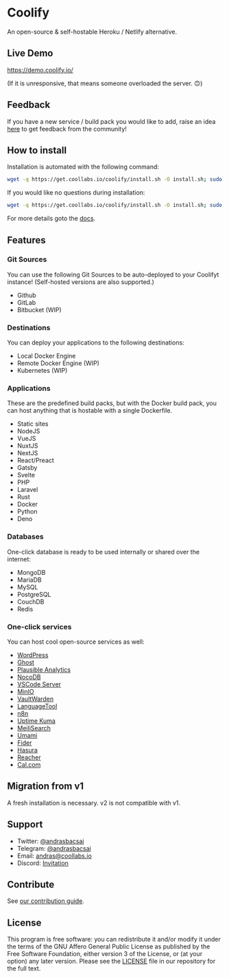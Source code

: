 # Coolify

An open-source & self-hostable Heroku / Netlify alternative.

## Live Demo

https://demo.coolify.io/

(If it is unresponsive, that means someone overloaded the server. 🙃)

## Feedback

If you have a new service / build pack you would like to add, raise an idea [here](https://feedback.coolify.io/) to get feedback from the community!

## How to install

Installation is automated with the following command:

```bash
wget -q https://get.coollabs.io/coolify/install.sh -O install.sh; sudo bash ./install.sh
```

If you would like no questions during installation:

```bash
wget -q https://get.coollabs.io/coolify/install.sh -O install.sh; sudo bash ./install.sh -f
```

For more details goto the [docs](https://docs.coollabs.io/coolify/installation).

## Features

### Git Sources

You can use the following Git Sources to be auto-deployed to your Coolifyt instance! (Self-hosted versions are also supported.)

- Github
- GitLab
- Bitbucket (WIP)

### Destinations

You can deploy your applications to the following destinations:

- Local Docker Engine
- Remote Docker Engine (WIP)
- Kubernetes (WIP)

### Applications

These are the predefined build packs, but with the Docker build pack, you can host anything that is hostable with a single Dockerfile.

- Static sites
- NodeJS
- VueJS
- NuxtJS
- NextJS
- React/Preact
- Gatsby
- Svelte
- PHP
- Laravel
- Rust
- Docker
- Python
- Deno

### Databases

One-click database is ready to be used internally or shared over the internet:

- MongoDB
- MariaDB
- MySQL
- PostgreSQL
- CouchDB
- Redis

### One-click services

You can host cool open-source services as well:

- [WordPress](https://docs.coollabs.io/coolify/services/wordpress)
- [Ghost](https://ghost.org)
- [Plausible Analytics](https://docs.coollabs.io/coolify/services/plausible-analytics)
- [NocoDB](https://nocodb.com)
- [VSCode Server](https://github.com/cdr/code-server)
- [MinIO](https://min.io)
- [VaultWarden](https://github.com/dani-garcia/vaultwarden)
- [LanguageTool](https://languagetool.org)
- [n8n](https://n8n.io)
- [Uptime Kuma](https://github.com/louislam/uptime-kuma)
- [MeiliSearch](https://github.com/meilisearch/meilisearch)
- [Umami](https://github.com/mikecao/umami)
- [Fider](https://fider.io)
- [Hasura](https://hasura.io)
- [Reacher](https://reacher.email/)
- [Cal.com](https://cal.com/)

## Migration from v1

A fresh installation is necessary. v2 is not compatible with v1.

## Support

- Twitter: [@andrasbacsai](https://twitter.com/andrasbacsai)
- Telegram: [@andrasbacsai](https://t.me/andrasbacsai)
- Email: [andras@coollabs.io](mailto:andras@coollabs.io)
- Discord: [Invitation](https://discord.gg/xhBCC7eGKw)

## Contribute

See [our contribution guide](./CONTRIBUTING.md).

## License

This program is free software: you can redistribute it and/or modify it under the terms of the GNU Affero General Public License as published by the Free Software Foundation, either version 3 of the License, or (at your option) any later version. Please see the [LICENSE](/LICENSE) file in our repository for the full text.
